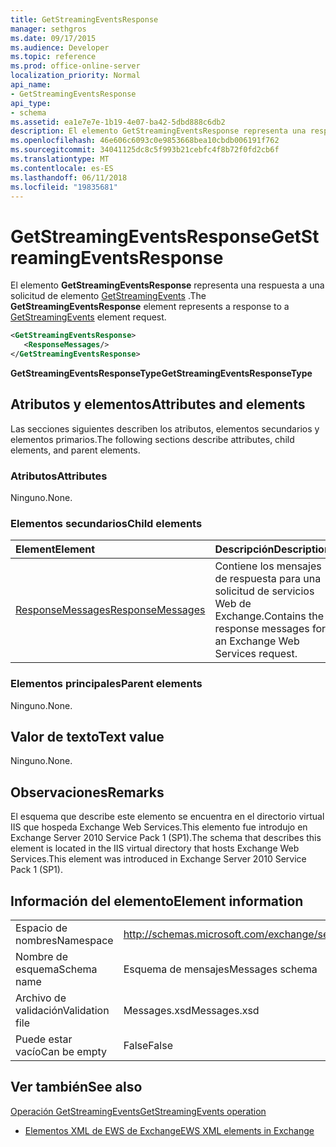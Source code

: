```yaml
---
title: GetStreamingEventsResponse
manager: sethgros
ms.date: 09/17/2015
ms.audience: Developer
ms.topic: reference
ms.prod: office-online-server
localization_priority: Normal
api_name:
- GetStreamingEventsResponse
api_type:
- schema
ms.assetid: ea1e7e7e-1b19-4e07-ba42-5dbd888c6db2
description: El elemento GetStreamingEventsResponse representa una respuesta a una solicitud de elemento GetStreamingEvents.
ms.openlocfilehash: 46e606c6093c0e9853668bea10cbdb006191f762
ms.sourcegitcommit: 34041125dc8c5f993b21cebfc4f8b72f0fd2cb6f
ms.translationtype: MT
ms.contentlocale: es-ES
ms.lasthandoff: 06/11/2018
ms.locfileid: "19835681"
---
```

# <a name="getstreamingeventsresponse"></a><span data-ttu-id="ab9ed-103">GetStreamingEventsResponse</span><span class="sxs-lookup"><span data-stu-id="ab9ed-103">GetStreamingEventsResponse</span></span>

<span data-ttu-id="ab9ed-104">El elemento **GetStreamingEventsResponse** representa una respuesta a una solicitud de elemento [GetStreamingEvents](getstreamingevents.md) .</span><span class="sxs-lookup"><span data-stu-id="ab9ed-104">The **GetStreamingEventsResponse** element represents a response to a [GetStreamingEvents](getstreamingevents.md) element request.</span></span> 
  
```xml
<GetStreamingEventsResponse>
   <ResponseMessages/>
</GetStreamingEventsResponse>
```

 <span data-ttu-id="ab9ed-105">**GetStreamingEventsResponseType**</span><span class="sxs-lookup"><span data-stu-id="ab9ed-105">**GetStreamingEventsResponseType**</span></span>
## <a name="attributes-and-elements"></a><span data-ttu-id="ab9ed-106">Atributos y elementos</span><span class="sxs-lookup"><span data-stu-id="ab9ed-106">Attributes and elements</span></span>

<span data-ttu-id="ab9ed-107">Las secciones siguientes describen los atributos, elementos secundarios y elementos primarios.</span><span class="sxs-lookup"><span data-stu-id="ab9ed-107">The following sections describe attributes, child elements, and parent elements.</span></span>
  
### <a name="attributes"></a><span data-ttu-id="ab9ed-108">Atributos</span><span class="sxs-lookup"><span data-stu-id="ab9ed-108">Attributes</span></span>

<span data-ttu-id="ab9ed-109">Ninguno.</span><span class="sxs-lookup"><span data-stu-id="ab9ed-109">None.</span></span>
  
### <a name="child-elements"></a><span data-ttu-id="ab9ed-110">Elementos secundarios</span><span class="sxs-lookup"><span data-stu-id="ab9ed-110">Child elements</span></span>

|<span data-ttu-id="ab9ed-111">**Element**</span><span class="sxs-lookup"><span data-stu-id="ab9ed-111">**Element**</span></span>|<span data-ttu-id="ab9ed-112">**Descripción**</span><span class="sxs-lookup"><span data-stu-id="ab9ed-112">**Description**</span></span>|
|:-----|:-----|
|[<span data-ttu-id="ab9ed-113">ResponseMessages</span><span class="sxs-lookup"><span data-stu-id="ab9ed-113">ResponseMessages</span></span>](responsemessages.md) <br/> |<span data-ttu-id="ab9ed-114">Contiene los mensajes de respuesta para una solicitud de servicios Web de Exchange.</span><span class="sxs-lookup"><span data-stu-id="ab9ed-114">Contains the response messages for an Exchange Web Services request.</span></span>  <br/> |
   
### <a name="parent-elements"></a><span data-ttu-id="ab9ed-115">Elementos principales</span><span class="sxs-lookup"><span data-stu-id="ab9ed-115">Parent elements</span></span>

<span data-ttu-id="ab9ed-116">Ninguno.</span><span class="sxs-lookup"><span data-stu-id="ab9ed-116">None.</span></span>
  
## <a name="text-value"></a><span data-ttu-id="ab9ed-117">Valor de texto</span><span class="sxs-lookup"><span data-stu-id="ab9ed-117">Text value</span></span>

<span data-ttu-id="ab9ed-118">Ninguno.</span><span class="sxs-lookup"><span data-stu-id="ab9ed-118">None.</span></span>
  
## <a name="remarks"></a><span data-ttu-id="ab9ed-119">Observaciones</span><span class="sxs-lookup"><span data-stu-id="ab9ed-119">Remarks</span></span>

<span data-ttu-id="ab9ed-120">El esquema que describe este elemento se encuentra en el directorio virtual IIS que hospeda Exchange Web Services.This elemento fue introdujo en Exchange Server 2010 Service Pack 1 (SP1).</span><span class="sxs-lookup"><span data-stu-id="ab9ed-120">The schema that describes this element is located in the IIS virtual directory that hosts Exchange Web Services.This element was introduced in Exchange Server 2010 Service Pack 1 (SP1).</span></span>
  
## <a name="element-information"></a><span data-ttu-id="ab9ed-121">Información del elemento</span><span class="sxs-lookup"><span data-stu-id="ab9ed-121">Element information</span></span>

|||
|:-----|:-----|
|<span data-ttu-id="ab9ed-122">Espacio de nombres</span><span class="sxs-lookup"><span data-stu-id="ab9ed-122">Namespace</span></span>  <br/> |http://schemas.microsoft.com/exchange/services/2006/messages  <br/> |
|<span data-ttu-id="ab9ed-123">Nombre de esquema</span><span class="sxs-lookup"><span data-stu-id="ab9ed-123">Schema name</span></span>  <br/> |<span data-ttu-id="ab9ed-124">Esquema de mensajes</span><span class="sxs-lookup"><span data-stu-id="ab9ed-124">Messages schema</span></span>  <br/> |
|<span data-ttu-id="ab9ed-125">Archivo de validación</span><span class="sxs-lookup"><span data-stu-id="ab9ed-125">Validation file</span></span>  <br/> |<span data-ttu-id="ab9ed-126">Messages.xsd</span><span class="sxs-lookup"><span data-stu-id="ab9ed-126">Messages.xsd</span></span>  <br/> |
|<span data-ttu-id="ab9ed-127">Puede estar vacío</span><span class="sxs-lookup"><span data-stu-id="ab9ed-127">Can be empty</span></span>  <br/> |<span data-ttu-id="ab9ed-128">False</span><span class="sxs-lookup"><span data-stu-id="ab9ed-128">False</span></span>  <br/> |
   
## <a name="see-also"></a><span data-ttu-id="ab9ed-129">Ver también</span><span class="sxs-lookup"><span data-stu-id="ab9ed-129">See also</span></span>



[<span data-ttu-id="ab9ed-130">Operación GetStreamingEvents</span><span class="sxs-lookup"><span data-stu-id="ab9ed-130">GetStreamingEvents operation</span></span>](getstreamingevents-operation.md)


- [<span data-ttu-id="ab9ed-131">Elementos XML de EWS de Exchange</span><span class="sxs-lookup"><span data-stu-id="ab9ed-131">EWS XML elements in Exchange</span></span>](ews-xml-elements-in-exchange.md)

